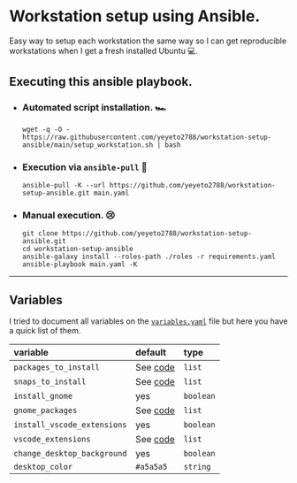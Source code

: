 # Workstation setup using Ansible.

Easy way to setup each workstation the same way so I can get reproducible workstations when I get a fresh installed Ubuntu :computer:.

## Executing this ansible playbook.

- ### **Automated script installation. :racing_car:**

  ```shell
  wget -q -O - https://raw.githubusercontent.com/yeyeto2788/workstation-setup-ansible/main/setup_workstation.sh | bash
  ```

- ### **Execution via `ansible-pull` :metal:**

  ```shell
  ansible-pull -K --url https://github.com/yeyeto2788/workstation-setup-ansible.git main.yaml
  ```

- ### **Manual execution. :cry:**

  ```shell
  git clone https://github.com/yeyeto2788/workstation-setup-ansible.git
  cd workstation-setup-ansible
  ansible-galaxy install --roles-path ./roles -r requirements.yaml
  ansible-playbook main.yaml -K
  ```

---

## Variables

I tried to document all variables on the [`variables.yaml`](./variables.yaml) file but here you have a quick list of them.

| variable                    | default                                                                                              | type      |
| :-------------------------- | :--------------------------------------------------------------------------------------------------- | :-------- |
| `packages_to_install`       | See [code](https://github.com/yeyeto2788/workstation-setup-ansible/blob/main/variables.yaml#L2-L14)  | `list`    |
| `snaps_to_install`          | See [code](https://github.com/yeyeto2788/workstation-setup-ansible/blob/main/variables.yaml#L17-L21) | `list`    |
| `install_gnome`             | yes                                                                                                  | `boolean` |
| `gnome_packages`            | See [code](https://github.com/yeyeto2788/workstation-setup-ansible/blob/main/variables.yaml#L26-L29) | `list`    |
| `install_vscode_extensions` | yes                                                                                                  | `boolean` |
| `vscode_extensions`         | See [code](https://github.com/yeyeto2788/workstation-setup-ansible/blob/main/variables.yaml#L35-L54) | `list`    |
| `change_desktop_background` | yes                                                                                                  | `boolean` |
| `desktop_color`             | `#a5a5a5`                                                                                            | `string`  |
